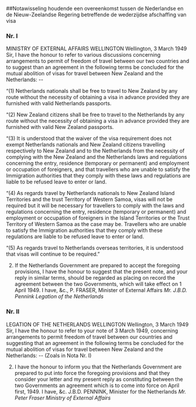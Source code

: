 <meta http-equiv='Content-Type' content='text/html; charset=utf-8' />

##Notawisseling houdende een overeenkomst tussen de Nederlandse en de Nieuw-Zeelandse Regering betreffende de wederzijdse afschaffing van visa

### Nr.  I  

MINISTRY OF EXTERNAL AFFAIRS WELLINGTON Wellington, 3 March 1949 Sir, I have the honour to refer to various discussions concerning arrangements to permit of freedom of travel between our two countries and to suggest than an agreement in the following terms be concluded for the mutual abolition of visas for travel between New Zealand and the Netherlands: -- 

“(1) Netherlands nationals shall be free to travel to New Zealand by any route without the necessity of obtaining a visa in advance provided they are furnished with valid Netherlands passports.  

“(2) New Zealand citizens shall be free to travel to the Netherlands by any route without the necessity of obtaining a visa in advance provided they are furnished with valid New Zealand passports.  

“(3) It is understood that the waiver of the visa requirement does not exempt Netherlands nationals and New Zealand citizens travelling respectively to New Zealand and to the Netherlands from the necessity of complying with the New Zealand and the Netherlands laws and regulations concerning the entry, residence (temporary or permanent) and employment or occupation of foreigners, and that travellers who are unable to satisfy the Immigration authorities that they comply with these laws and regulations are liable to be refused leave to enter or land.  

“(4) As regards travel by Netherlands nationals to New Zealand Island Territories and the trust Territory of Western Samoa, visas will not be required but it will be necessary for travellers to comply with the laws and regulations concerning the entry, residence (temporary or permanent) and employment or occupation of foreigners in the Island Territories or the Trust Territory of Western Samoa as the case may be. Travellers who are unable to satisfy the Immigration authorities that they comply with these regulations are liable to be refused leave to enter or land.  

“(5) As regards travel to Netherlands overseas territories, it is understood that visas will continue to be required.”   

2. If the Netherlands Government are prepared to accept the foregoing provisions, I have the honour to suggest that the present note, and your reply in similar terms, should be regarded as placing on record the agreement between the two Governments, which will take effect on 1 April 1949.   I have, &c., P. FRASER,  Minister of External Affairs *Mr. J.B.D. Pennink* *Legation of the Netherlands*   

### Nr.  II  

LEGATION OF THE NETHERLANDS WELLINGTON Wellington, 3 March 1949 Sir, I have the honour to refer to your note of 3 March 1949, concerning arrangements to permit freedom of travel between our countries and suggesting that an agreement in the following terms be concluded for the mutual abolition of visas for travel between New Zealand and the Netherlands: --  (Zoals in Nota Nr. I)  

2. I have the honour to inform you that the Netherlands Government are prepared to put into force the foregoing provisions and that they consider your letter and my present reply as constituting between the two Governments an agreement which is to come into force on April first, 1949.   I have, &c. J.B.D. PENNINK,  Minister for the Netherlands *Mr. Peter Fraser* *Ministry of External Affairs*   

